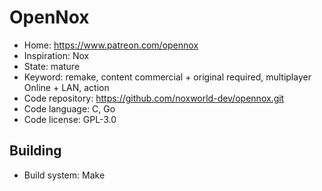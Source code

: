 # OpenNox

- Home: https://www.patreon.com/opennox
- Inspiration: Nox
- State: mature
- Keyword: remake, content commercial + original required, multiplayer Online + LAN, action
- Code repository: https://github.com/noxworld-dev/opennox.git
- Code language: C, Go
- Code license: GPL-3.0

## Building

- Build system: Make
